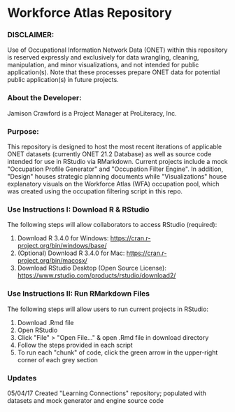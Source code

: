 # Workforce Atlas Repository

### DISCLAIMER:
Use of Occupational Information Network Data (ONET) within this repository is reserved expressly and exclusively for data wrangling, cleaning, manipulation, and minor visualizations, and not intended for public application(s). Note that these processes prepare ONET data for potential public application(s) in future projects.

### About the Developer:
Jamison Crawford is a Project Manager at ProLiteracy, Inc.

### Purpose:
This repository is designed to host the most recent iterations of applicable ONET datasets (currently ONET 21.2 Database) as well as source code intended for use in RStudio via RMarkdown. Current projects include a mock "Occupation Profile Generator" and "Occupation Filter Engine". In addition, "Design" houses strategic planning documents while "Visualizations" house explanatory visuals on the Workforce Atlas (WFA) occupation pool, which was created using the occupation filtering script in this repo.

### Use Instructions I: Download R & RStudio
The following steps will allow collaborators to access RStudio (required):
1) Download R 3.4.0 for Windows: https://cran.r-project.org/bin/windows/base/ 
2) (Optional) Download R 3.4.0 for Mac: https://cran.r-project.org/bin/macosx/
3) Download RStudio Desktop (Open Source License): https://www.rstudio.com/products/rstudio/download2/

### Use Instructions II: Run RMarkdown Files
The following steps will allow users to run current projects in RStudio:
1) Download .Rmd file
2) Open RStudio
3) Click "File" > "Open File..." & open .Rmd file in download directory
4) Follow the steps provided in each script
5) To run each "chunk" of code, click the green arrow in the upper-right corner of each grey section

### Updates
05/04/17 Created "Learning Connections" repository; populated with datasets and mock generator and engine source code

